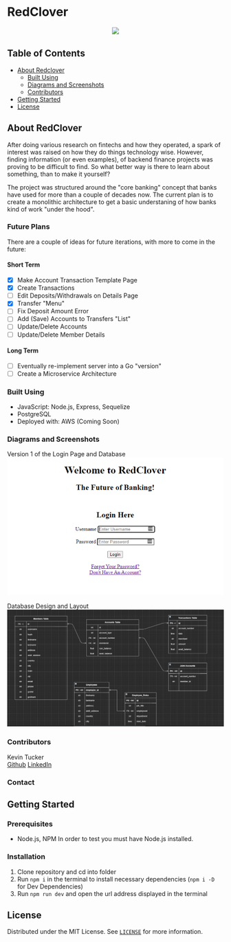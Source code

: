 # RedClover

<p align="center"><tb><img  src="https://visitor-badge.glitch.me/badge?page_id=k5tuck.RedClover"/></tb></p>

## Table of Contents

- [About Redclover](#about-redclover)
  - [Built Using](#built-using)
  - [Diagrams and Screenshots](#diagrams-and-screenshots)
  - [Contributors](#contributors)
- [Getting Started](#getting-started)
- [License](#license)

## About RedClover

After doing various research on fintechs and how they operated, a spark of interest was raised on how they do things technology wise.
However, finding information (or even examples), of backend finance projects was proving to be difficult to find. So what better way
is there to learn about something, than to make it yourself?

The project was structured around the "core banking" concept that banks have used for more than a couple of decades now. The current plan is
to create a monolithic architecture to get a basic understaning of how banks kind of work "under the hood".

### Future Plans

There are a couple of ideas for future iterations, with more to come in the future:

#### Short Term

- [x] Make Account Transaction Template Page
- [x] Create Transactions
- [ ] Edit Deposits/Withdrawals on Details Page
- [x] Transfer "Menu"
- [ ] Fix Deposit Amount Error
- [ ] Add (Save) Accounts to Transfers "List"
- [ ] Update/Delete Accounts
- [ ] Update/Delete Member Details

#### Long Term

- [ ] Eventually re-implement server into a Go "version"
- [ ] Create a Microservice Architecture

### Built Using

- JavaScript: Node.js, Express, Sequelize
- PostgreSQL
- Deployed with: AWS (Coming Soon)

### Diagrams and Screenshots

Version 1 of the Login Page and Database
<img src="add't files/RedClover_Login.PNG" alt="Login Page">

Database Design and Layout
<img src="add't files/Tables.PNG" alt="Database Design">

### Contributors

Kevin Tucker  
[Github](http://github.com/k5tuck)
[LinkedIn](https://www.linkedin.com/in/ktuck18)

### Contact

## Getting Started

### Prerequisites

- Node.js, NPM
  In order to test you must have Node.js installed.

### Installation

1. Clone repository and cd into folder
2. Run `npm i` in the terminal to install necessary dependencies (`npm i -D` for Dev Dependencies)
3. Run `npm run dev` and open the url address displayed in the terminal

## License

Distributed under the MIT License. See [`LICENSE`](https://github.com/k5tuck/RedClover/blob/main/LICENSE) for more information.
